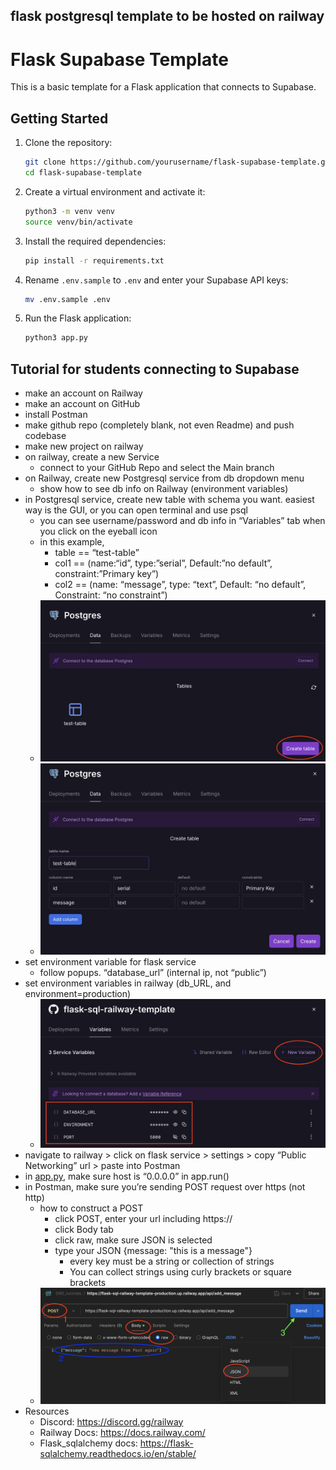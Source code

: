 ## flask postgresql template to be hosted on railway

# Flask Supabase Template

This is a basic template for a Flask application that connects to Supabase.

## Getting Started

1. Clone the repository:
    ```sh
    git clone https://github.com/yourusername/flask-supabase-template.git
    cd flask-supabase-template
    ```

2. Create a virtual environment and activate it:
    ```sh
    python3 -m venv venv
    source venv/bin/activate
    ```

3. Install the required dependencies:
    ```sh
    pip install -r requirements.txt
    ```

4. Rename `.env.sample` to `.env` and enter your Supabase API keys:
    ```sh
    mv .env.sample .env
    ```

5. Run the Flask application:
    ```sh
    python3 app.py
    ```


## Tutorial for students connecting to Supabase
- make an account on Railway
- make an account on GitHub
- install Postman
- make github repo (completely blank, not even Readme) and push codebase
- make new project on railway
- on railway, create a new Service
    - connect to your GitHub Repo and select the Main branch
- on Railway, create new Postgresql service from db dropdown menu
    - show how to see db info on Railway (environment variables)
- in Postgresql service, create new table with schema you want. easiest way is the GUI, or you can open terminal and use psql
    - you can see username/password and db info in “Variables” tab when you click on the eyeball icon
    - in this example, 
        - table == “test-table”
        - col1 == (name:“id”, type:”serial”, Default:”no default”, constraint:”Primary key”)
        - col2 == (name: “message”, type: “text”, Default: “no default”, Constraint: “no constraint”)
    - ![db create table](https://github.com/smithwithatypo/flask-sql-railway-template/blob/main/images/db_create_table.png)
    - ![db table schema](https://github.com/smithwithatypo/flask-sql-railway-template/blob/main/images/db_table_schema.png)
- set environment variable for flask service
    - follow popups.  “database_url”  (internal ip, not “public”)
- set environment variables in railway (db_URL, and environment=production)
    - ![flask env variables](https://github.com/smithwithatypo/flask-sql-railway-template/blob/main/images/flask_env_variables.png)
- navigate to railway > click on flask service > settings > copy “Public Networking” url > paste into Postman
- in [app.py](http://app.py), make sure host is “0.0.0.0” in app.run()
- in Postman, make sure you’re sending POST request over https (not http)
    - how to construct a POST
        - click POST, enter your url including https://
        - click Body tab
        - click raw, make sure JSON is selected
        - type your JSON  {message: "this is a message"}
            - every key must be a string or collection of strings
            - You can collect strings using curly brackets or square brackets
    - ![postman POST](https://github.com/smithwithatypo/flask-sql-railway-template/blob/main/images/postman_POST.png)
- Resources
    - Discord:   https://discord.gg/railway
    - Railway Docs:    https://docs.railway.com/
    - Flask_sqlalchemy docs:   https://flask-sqlalchemy.readthedocs.io/en/stable/